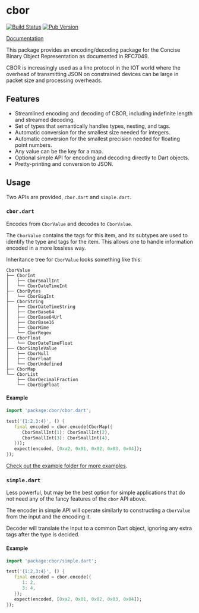 # cbor 

[![Build Status](https://travis-ci.org/shamblett/cbor.svg?branch=master)](https://travis-ci.org/shamblett/cbor)
[![Pub Version](https://shields.io/pub/v/cbor)](https://pub.dev/packages/cbor)

[Documentation](https://pub.dev/documentation/cbor/latest/)

This package provides an encoding/decoding package for the Concise Binary Object
Representation as documented in RFC7049.

CBOR is increasingly used as a line protocol in the IOT world where the overhead
of transmitting JSON on constrained devices can be large in packet size and
processing overheads.

## Features

* Streamlined encoding and decoding of CBOR, including indefinite length and
  streamed decoding.
* Set of types that semantically handles types, nesting, and tags.
* Automatic conversion for the smallest size needed for integers.
* Automatic conversion for the smallest precision needed for floating point
  numbers.
* Any value can be the key for a map.
* Optional simple API for encoding and decoding directly to Dart objects.
* Pretty-printing and conversion to JSON.

## Usage

Two APIs are provided, `cbor.dart` and `simple.dart`.

### `cbor.dart`

Encodes from `CborValue` and decodes to `CborValue`.

The `CborValue` contains the tags for this item, and its subtypes are used to
identify the type and tags for the item. This allows one to handle information
encoded in a more lossless way.

Inheritance tree for `CborValue` looks something like this:

```
CborValue
├── CborInt
│   ├── CborSmallInt
│   └── CborDateTimeInt
├── CborBytes
│   └── CborBigInt
├── CborString
│   ├── CborDateTimeString
│   ├── CborBase64
│   ├── CborBase64Url
│   ├── CborBase16
│   ├── CborMime
│   └── CborRegex
├── CborFloat
│   └── CborDateTimeFloat
├── CborSimpleValue
│   ├── CborNull
│   ├── CborFloat
│   └── CborUndefined
├── CborMap
└── CborList
    ├── CborDecimalFraction
    └── CborBigFloat
```

#### Example

```dart
import 'package:cbor/cbor.dart';

test('{1:2,3:4}', () {
   final encoded = cbor.encode(CborMap({
      CborSmallInt(1): CborSmallInt(2),
      CborSmallInt(3): CborSmallInt(4),
   }));
   expect(encoded, [0xa2, 0x01, 0x02, 0x03, 0x04]);
});
```

[Check out the example folder for more examples](https://github.com/shamblett/cbor/tree/master/example).

### `simple.dart`

Less powerful, but may be the best option for simple applications that do not
need any of the fancy features of the `cbor` API above.

The encoder in simple API will operate similarly to constructing a `CborValue`
from the input and the encoding it.

Decoder will translate the input to a common Dart object, ignoring any extra
tags after the type is decided.

#### Example

```dart
import 'package:cbor/simple.dart';

test('{1:2,3:4}', () {
   final encoded = cbor.encode({
      1: 2,
      3: 4,
   });
   expect(encoded, [0xa2, 0x01, 0x02, 0x03, 0x04]);
});
```
